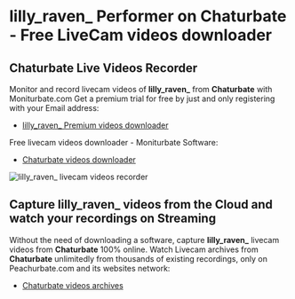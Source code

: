 # lilly_raven_ Performer on Chaturbate - Free LiveCam videos downloader

## Chaturbate Live Videos Recorder

Monitor and record livecam videos of **lilly_raven_** from **Chaturbate** with Moniturbate.com
Get a premium trial for free by just and only registering with your Email address:
* [lilly_raven_ Premium videos downloader](https://moniturbate.com/request-demo-licence-key.html)

Free livecam videos downloader - Moniturbate Software:
* [Chaturbate videos downloader](https://moniturbate.com/moniturbate-download-software.html)

![lilly_raven_ livecam videos recorder](https://peachurnet.com/templates/moniturbate-software.png)


## Capture lilly_raven_ videos from the Cloud and watch your recordings on Streaming

Without the need of downloading a software, capture **lilly_raven_** livecam videos from **Chaturbate** 100% online.
Watch Livecam archives from **Chaturbate** unlimitedly from thousands of existing recordings, only on Peachurbate.com and its websites network:
* [Chaturbate videos archives](https://peachurnet.com/)